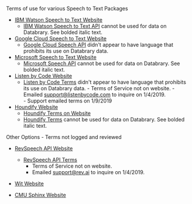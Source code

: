 
Terms of use for various Speech to Text Packages

- [IBM Watson Speech to Text Website](https://www.ibm.com/watson/services/speech-to-text/)     
    - [IBM Watson Speech to Text API](IBM-stt-terms.md) cannot be used for data on Databrary. See bolded italic text.
- [Google Cloud Speech to Text Website](https://cloud.google.com/speech-to-text/)  
   - [Google Cloud Speech API](google-cloud-speech-API.md) didn't appear to have language that prohibits its use on Databrary data.
- [Microsoft Speech to Text Website](https://azure.microsoft.com/en-us/services/cognitive-services/speech-to-text/)  
    - [Microsoft Speech API](microsoft-speech-API.md) cannot be used for data on Databrary. See bolded italic text.
- [Listen by Code Website](http://www.listenbycode.com/)   
    - [Listen by Code Terms](ListenByCode.md)  didn't appear to have language that prohibits its use on Databrary data.
          - Terms of Service not on website. 
          - Emailed support@listenbycode.com to inquire on 1/4/2019.  
          - Support emailed terms on 1/9/2019   
- [Houndify Website](https://www.houndify.com/)  
    - [Houndify Terms on Website](https://www.houndify.com/terms)  
    - [Houndify Terms](houndify-terms.md) cannot be used for data on Databrary. See bolded italic text.  
    
    
Other Options - Terms not logged and reviewed  

- [RevSpeech API Website](https://www.rev.ai/)  
    - [RevSpeech API Terms](RevSpeech-terms.md)
      - Terms of Service not on website.  
      - Emailed support@rev.ai to inquire on 1/4/2019. 
      

- [Wit Website](https://wit.ai/)
- [CMU Sphinx Website](http://www.speech.cs.cmu.edu/sphinx/doc/Sphinx.html)